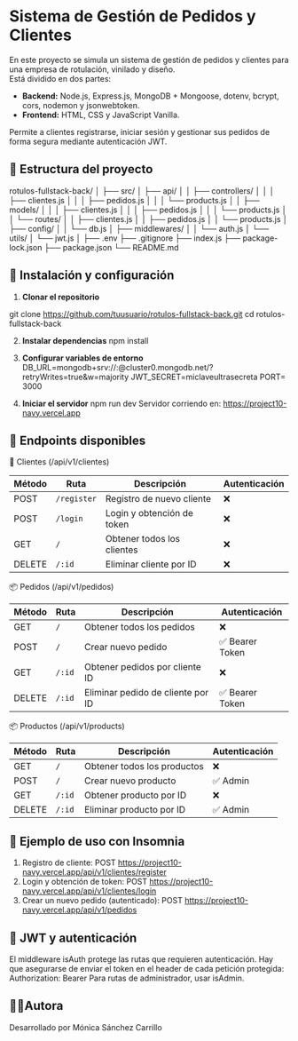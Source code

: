 # Sistema de Gestión de Pedidos y Clientes

En este proyecto se simula un sistema de gestión de pedidos y clientes para una empresa de rotulación, vinilado y diseño.  
Está dividido en dos partes:

- **Backend:** Node.js, Express.js, MongoDB + Mongoose, dotenv, bcrypt, cors, nodemon y jsonwebtoken.
- **Frontend:** HTML, CSS y JavaScript Vanilla.

Permite a clientes registrarse, iniciar sesión y gestionar sus pedidos de forma segura mediante autenticación JWT.


## 📁 Estructura del proyecto

rotulos-fullstack-back/
│
├── src/
│ ├── api/
│ │ ├── controllers/
│ │ │ ├── clientes.js
│ │ │ ├── pedidos.js
│ │ │ └── products.js
│ │ ├── models/
│ │ │ ├── clientes.js
│ │ │ ├── pedidos.js
│ │ │ └── products.js
│ │ └── routes/
│ │ ├── clientes.js
│ │ ├── pedidos.js
│ │ └── products.js
│ ├── config/
│ │ └── db.js
│ ├── middlewares/
│ │ └── auth.js
│ └── utils/
│ └── jwt.js
│
├── .env
├── .gitignore
├── index.js
├── package-lock.json
├── package.json
└── README.md


## 🔧 Instalación y configuración

1. **Clonar el repositorio**

git clone https://github.com/tuusuario/rotulos-fullstack-back.git
cd rotulos-fullstack-back

2. **Instalar dependencias**
npm install

3. **Configurar variables de entorno**
DB_URL=mongodb+srv://<usuario>:<password>@cluster0.mongodb.net/?retryWrites=true&w=majority
JWT_SECRET=miclaveultrasecreta
PORT= 3000

4. **Iniciar el servidor**
npm run dev
Servidor corriendo en: https://project10-navy.vercel.app

## 🧩 Endpoints disponibles

🔐 Clientes (/api/v1/clientes)

| Método | Ruta        | Descripción                | Autenticación |
| ------ | ----------- | -------------------------- | ------------- |
| POST   | `/register` | Registro de nuevo cliente  | ❌             |
| POST   | `/login`    | Login y obtención de token | ❌             |
| GET    | `/`         | Obtener todos los clientes | ❌             |
| DELETE | `/:id`      | Eliminar cliente por ID    | ❌             |

📦 Pedidos (/api/v1/pedidos)

| Método | Ruta   | Descripción                       | Autenticación  |
| ------ | ------ | --------------------------------- | -------------- |
| GET    | `/`    | Obtener todos los pedidos         | ❌              |
| POST   | `/`    | Crear nuevo pedido                | ✅ Bearer Token |
| GET    | `/:id` | Obtener pedidos por cliente ID    | ❌              |
| DELETE | `/:id` | Eliminar pedido de cliente por ID | ✅ Bearer Token |

📦 Productos (/api/v1/products)

| Método | Ruta   | Descripción                       | Autenticación  |
| ------ | ------ | --------------------------------- | -------------- |
| GET    | `/`    | Obtener todos los productos       | ❌              |
| POST   | `/`    | Crear nuevo producto              | ✅ Admin        |
| GET    | `/:id` | Obtener producto por ID           | ❌              |
| DELETE | `/:id` | Eliminar producto por ID          | ✅ Admin        |

## 🧪 Ejemplo de uso con Insomnia
1. Registro de cliente: POST https://project10-navy.vercel.app/api/v1/clientes/register
2. Login y obtención de token: POST https://project10-navy.vercel.app/api/v1/clientes/login
3. Crear un nuevo pedido (autenticado): POST https://project10-navy.vercel.app/api/v1/pedidos

## 🔐 JWT y autenticación
El middleware isAuth protege las rutas que requieren autenticación.
Hay que asegurarse de enviar el token en el header de cada petición protegida: Authorization: Bearer <token>
Para rutas de administrador, usar isAdmin.

## 👩‍💻Autora
Desarrollado por Mónica Sánchez Carrillo

